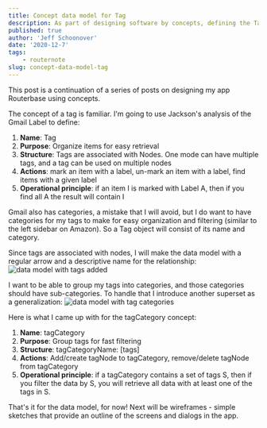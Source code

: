 ```yaml
---
title: Concept data model for Tag
description: As part of designing software by concepts, defining the Tag concept for Routernote and adding it to the data model
published: true
author: 'Jeff Schoonover'
date: '2020-12-7'
tags:
    - routernote
slug: concept-data-model-tag
---
```


This post is a continuation of a series of posts on designing my app Routerbase using concepts.

The concept of a tag is familiar.  I'm going to use Jackson's analysis of the Gmail Label to define:

1. **Name**: Tag
2. **Purpose**: Organize items for easy retrieval
3. **Structure**: Tags are associated with Nodes.  One mode can have multiple tags, and a tag can be used on multiple nodes
4. **Actions**: mark an item with a label, un-mark an item with a label, find items with a given label
5. **Operational principle**: if an item I is marked with Label A, then if you find all A the result will contain I

Gmail also has categories, a mistake that I will avoid, but I do want to have categories for my tags to make for easy organization and filtering (similar to the left sidebar on Amazon).  So a Tag object will consist of its name and category.

Since tags are associated with nodes, I will make the data model with a regular arrow and a descriptive name for the relationship:
![data model with tags added](https://res.cloudinary.com/dmntqdxsy/image/upload/v1607055152/jsdevblog/2020Dec/20201202-data-model-router-step-link-template-tag_ftcja6.png)
<br>

I want to be able to group my tags into categories, and those categories should have sub-categories.  To handle that I introduce another superset as a generalization:
![data model with tag categories](https://res.cloudinary.com/dmntqdxsy/image/upload/v1607394390/jsdevblog/2020Dec/20201207-data-model-router-step-link-template-tag-category_oawarl.png)
<br>

Here is what I came up with for the tagCategory concept:

1. **Name**: tagCategory
2. **Purpose**: Group tags for fast filtering
3. **Structure**: tagCategoryName: [tags]
4. **Actions**: Add/create tagNode to tagCategory, remove/delete tagNode from tagCategory
5. **Operational principle**: if a tagCategory contains a set of tags S, then if you filter the data by S, you will retrieve all data with at least one of the tags in S.

That's it for the data model, for now!  Next will be wireframes - simple sketches that provide an outline of the screens and dialogs in the app.
